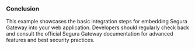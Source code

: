 
### Conclusion
This example showcases the basic integration steps for embedding Segura Gateway into your web application. Developers should regularly check back and consult the official Segura Gateway documentation for advanced features and best security practices.
